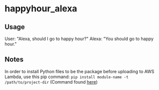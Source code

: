# happyhour_alexa
## Usage
User: "Alexa, should I go to happy hour?"
Alexa: "You should go to happy hour."

## Notes
In order to install Python files to be the package before
uploading to AWS Lambda, use this pip command:
`pip install module-name -t /path/to/project-dir`
(Command found [here](http://docs.aws.amazon.com/lambda/latest/dg/lambda-python-how-to-create-deployment-package.html))